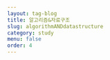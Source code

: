 ```yaml
---
layout: tag-blog
title: 알고리즘&자료구조
slug: algorithmANDdatastructure
category: study
menu: false
order: 4
---
```

